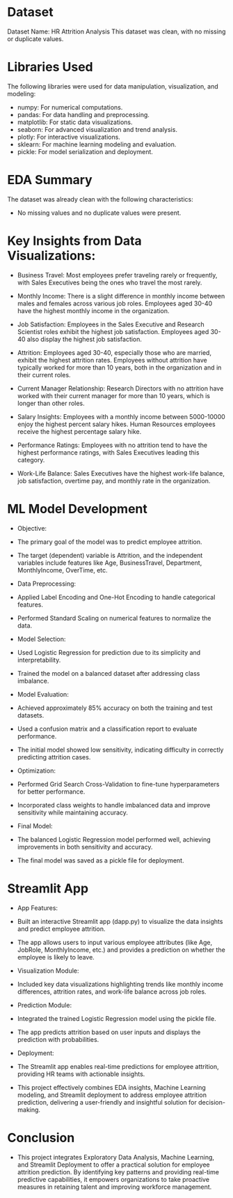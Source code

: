 # Dataset
 
  Dataset Name: HR Attrition Analysis
  This dataset was clean, with no missing or duplicate values.

# Libraries Used

The following libraries were used for data manipulation, visualization, and modeling:

- numpy: For numerical computations.
- pandas: For data handling and preprocessing.
- matplotlib: For static data visualizations.
- seaborn: For advanced visualization and trend analysis.
- plotly: For interactive visualizations.
- sklearn: For machine learning modeling and evaluation.
- pickle: For model serialization and deployment.

# EDA Summary

The dataset was already clean with the following characteristics:
- No missing values and no duplicate values were present.

# Key Insights from Data Visualizations:

- Business Travel:
Most employees prefer traveling rarely or frequently, with Sales Executives being the ones who travel the most rarely.

- Monthly Income:
There is a slight difference in monthly income between males and females across various job roles.
Employees aged 30-40 have the highest monthly income in the organization.

- Job Satisfaction:
Employees in the Sales Executive and Research Scientist roles exhibit the highest job satisfaction.
Employees aged 30-40 also display the highest job satisfaction.

- Attrition:
Employees aged 30-40, especially those who are married, exhibit the highest attrition rates.
Employees without attrition have typically worked for more than 10 years, both in the organization and in their current roles.

- Current Manager Relationship:
Research Directors with no attrition have worked with their current manager for more than 10 years, which is longer than other roles.

- Salary Insights:
Employees with a monthly income between 5000-10000 enjoy the highest percent salary hikes.
Human Resources employees receive the highest percentage salary hike.

- Performance Ratings:
Employees with no attrition tend to have the highest performance ratings, with Sales Executives leading this category.

- Work-Life Balance:
Sales Executives have the highest work-life balance, job satisfaction, overtime pay, and monthly rate in the organization.

# ML Model Development

- Objective:

 - The primary goal of the model was to predict employee attrition.
 - The target (dependent) variable is Attrition, and the independent variables include features like Age, BusinessTravel, Department, MonthlyIncome, OverTime, etc.

- Data Preprocessing:

 - Applied Label Encoding and One-Hot Encoding to handle categorical features.
 - Performed Standard Scaling on numerical features to normalize the data.

- Model Selection:

 - Used Logistic Regression for prediction due to its simplicity and interpretability.
 - Trained the model on a balanced dataset after addressing class imbalance.

- Model Evaluation:

 - Achieved approximately 85% accuracy on both the training and test datasets.
 - Used a confusion matrix and a classification report to evaluate performance.
 - The initial model showed low sensitivity, indicating difficulty in correctly predicting attrition cases.

- Optimization:

 - Performed Grid Search Cross-Validation to fine-tune hyperparameters for better performance.
 - Incorporated class weights to handle imbalanced data and improve sensitivity while maintaining accuracy.

- Final Model:

 - The balanced Logistic Regression model performed well, achieving improvements in both sensitivity and accuracy.
 - The final model was saved as a pickle file for deployment.

# Streamlit App

- App Features:

 - Built an interactive Streamlit app (dapp.py) to visualize the data insights and predict employee attrition.
 - The app allows users to input various employee attributes (like Age, JobRole, MonthlyIncome, etc.) and provides a prediction on whether    the employee is likely to leave.

- Visualization Module:

 - Included key data visualizations highlighting trends like monthly income differences, attrition rates, and work-life balance across job roles.

- Prediction Module:

 - Integrated the trained Logistic Regression model using the pickle file.
 - The app predicts attrition based on user inputs and displays the prediction with probabilities.

- Deployment:

 - The Streamlit app enables real-time predictions for employee attrition, providing HR teams with actionable insights.
 - This project effectively combines EDA insights, Machine Learning modeling, and Streamlit deployment to address employee attrition prediction, delivering a user-friendly and insightful solution for decision-making.

# Conclusion

 - This project integrates Exploratory Data Analysis, Machine Learning, and Streamlit Deployment to offer a practical solution for employee attrition prediction. By identifying key patterns and providing real-time predictive capabilities, it empowers organizations to take proactive measures in retaining talent and improving workforce management.
